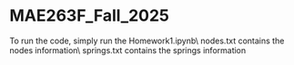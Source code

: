 # MAE263F_Fall_2025

To run the code, simply run the Homework1.ipynb\\
nodes.txt contains the nodes information\\
springs.txt contains the springs information
